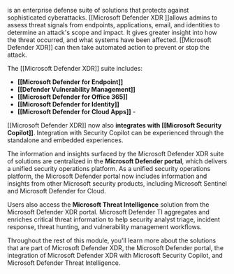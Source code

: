 is an enterprise defense suite of solutions that protects against sophisticated cyberattacks. [[Microsoft Defender XDR ]]allows admins to assess threat signals from endpoints, applications, email, and identities to determine an attack's scope and impact. It gives greater insight into how the threat occurred, and what systems have been affected. [[Microsoft Defender XDR]] can then take automated action to prevent or stop the attack.

The [[Microsoft Defender XDR]] suite includes:
- **[[Microsoft Defender for Endpoint]]**
- **[[Defender Vulnerability Management]]**
- **[[Microsoft Defender for Office 365]]**
- **[[Microsoft Defender for Identity]]** 
- **[[Microsoft Defender for Cloud Apps]]** - 

[[Microsoft Defender XDR]] now also **integrates with [[Microsoft Security Copilot]]**. Integration with Security Copilot can be experienced through the standalone and embedded experiences.

The information and insights surfaced by the Microsoft Defender XDR suite of solutions are centralized in the **Microsoft Defender portal**, which delivers a unified security operations platform. As a unified security operations platform, the Microsoft Defender portal now includes information and insights from other Microsoft security products, including Microsoft Sentinel and Microsoft Defender for Cloud.

Users also access the **Microsoft Threat Intelligence** solution from the Microsoft Defender XDR portal. Microsoft Defender TI aggregates and enriches critical threat information to help security analyst triage, incident response, threat hunting, and vulnerability management workflows.

Throughout the rest of this module, you'll learn more about the solutions that are part of Microsoft Defender XDR, the Microsoft Defender portal, the integration of Microsoft Defender XDR with Microsoft Security Copilot, and Microsoft Defender Threat Intelligence.